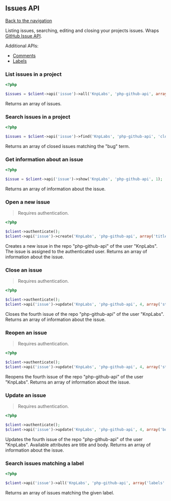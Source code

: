 ## Issues API
[Back to the navigation](index.md)

Listing issues, searching, editing and closing your projects issues.
Wraps [GitHub Issue API](http://developer.github.com/v3/issues/).

Additional APIs:
* [Comments](issue/comments.md)
* [Labels](issue/labels.md)

### List issues in a project

```php
<?php

$issues = $client->api('issue')->all('KnpLabs', 'php-github-api', array('state' => 'open'));
```

Returns an array of issues.

### Search issues in a project

```php
<?php

$issues = $client->api('issue')->find('KnpLabs', 'php-github-api', 'closed', 'bug');
```

Returns an array of closed issues matching the "bug" term.

### Get information about an issue

```php
<?php

$issue = $client->api('issue')->show('KnpLabs', 'php-github-api', 1);
```

Returns an array of information about the issue.

### Open a new issue

> Requires authentication.

```php
<?php

$client->authenticate();
$client->api('issue')->create('KnpLabs', 'php-github-api', array('title' => 'The issue title', 'body' => 'The issue body');
```

Creates a new issue in the repo "php-github-api" of the user "KnpLabs". The issue is assigned to the authenticated user.
Returns an array of information about the issue.

### Close an issue

> Requires authentication.

```php
<?php

$client->authenticate();
$client->api('issue')->update('KnpLabs', 'php-github-api', 4, array('state' => 'closed'));
```

Closes the fourth issue of the repo "php-github-api" of the user "KnpLabs".
Returns an array of information about the issue.

### Reopen an issue

> Requires authentication.

```php
<?php

$client->authenticate();
$client->api('issue')->update('KnpLabs', 'php-github-api', 4, array('state' => 'open'));
```

Reopens the fourth issue of the repo "php-github-api" of the user "KnpLabs".
Returns an array of information about the issue.

### Update an issue

> Requires authentication.

```php
<?php

$client->authenticate();
$client->api('issue')->update('KnpLabs', 'php-github-api', 4, array('body' => 'The new issue body'));
```

Updates the fourth issue of the repo "php-github-api" of the user "KnpLabs". Available attributes are title and body.
Returns an array of information about the issue.

### Search issues matching a label

```php
<?php

$client->api('issue')->all('KnpLabs', 'php-github-api', array('labels' => 'label name'));
```

Returns an array of issues matching the given label.
